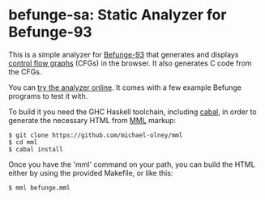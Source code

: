 # befunge-sa: Static Analyzer for Befunge-93

This is a simple analyzer for [Befunge-93][1] that generates
and displays [control flow graphs][2] (CFGs) in the browser. It also
generates C code from the CFGs.

You can [try the analyzer online][3]. It comes with a few example
Befunge programs to test it with.

To build it you need the GHC Haskell toolchain, including [cabal][5],
in order to generate the necessary HTML from [MML][4] markup:

    $ git clone https://github.com/michael-olney/mml
    $ cd mml
    $ cabal install

Once you have the 'mml' command on your path, you can build the HTML
either by using the provided Makefile, or like this:

    $ mml befunge.mml

[1]: https://en.wikipedia.org/wiki/Befunge
[2]: https://en.wikipedia.org/wiki/Control_flow_graph
[3]: https://mpolney.github.io/befunge-sa/
[4]: https://github.com/mpolney/mml/
[5]: https://www.haskell.org/cabal/
